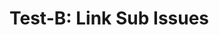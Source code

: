 <!--
title: "Test-B: Link Sub Issues"
labels: ["test","ci","github-admin","phase:phase-0"]
assignees: ["mfortin014"]
uid: "test-b-link-004"
parent_uid: "auto-gh-epic"
type: "Chore"
status: "Draft"
priority: "P2"
target: "mvp-0.7.0"
area: "ci"
doc: "docs/policy/ci_minimal.md"
-->

# Test-B: Link Sub Issues
